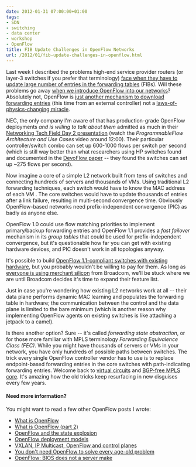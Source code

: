 ```yaml
---
date: 2012-01-31 07:00:00+01:00
tags:
- SDN
- switching
- data center
- workshop
- OpenFlow
title: FIB Update Challenges in OpenFlow Networks
url: /2012/01/fib-update-challenges-in-openflow.html
---
```

Last week I described the problems high-end service provider routers (or layer-3 switches if you prefer that terminology) [face when they have to update large number of entries in the forwarding tables](/2012/01/prefix-independent-convergence-pic.html) (FIBs). Will these problems go away [when we introduce OpenFlow into our networks](/2011/11/openflow-enterprise-use-cases.html)? Absolutely not, OpenFlow is [just another mechanism to download forwarding entries](/2011/04/what-is-openflow.html) (this time from an external controller) not a [laws-of-physics-changing miracle](/2011/03/open-networking-foundation-fabric.html).
<!--more-->
NEC, the only company I'm aware of that has production-grade OpenFlow deployments *and is willing to talk about them* admitted as much in their [Networking Tech Field Day 2 presentation](http://techfieldday.com/2011/nec-presents-networking-tech-field-day-2/) (watch the *ProgrammableFlow Architecture and Use Cases* video around 12:00). Their particular controller/switch combo can set up 600-1000 flows per switch per second (which is still way better than what researchers using HP switches found and documented in the [DevoFlow paper](http://www.cmlab.csie.ntu.edu.tw/~kenneth/qing2011/paper/6.pdf) -- they found the switches can set up \~275 flows per second).

Now imagine a core of a simple L2 network built from tens of switches and connecting hundreds of servers and thousands of VMs. Using traditional L2 forwarding techniques, each switch would have to know the MAC address of each VM . The core switches would have to update thousands of entries after a link failure, resulting in multi-second convergence time. Obviously OpenFlow-based networks need prefix-independent convergence (PIC) as badly as anyone else.

OpenFlow 1.0 could use flow matching priorities to implement primary/backup forwarding entries and OpenFlow 1.1 provides a *fast failover* mechanism in its *group tables* that could be used for prefix-independent convergence, but it\'s questionable how far you can get with existing hardware devices, and PIC doesn\'t work in all topologies anyway.

It's possible to build [OpenFlow 1.1-compliant switches with existing hardware](/2011/04/openflow-11-in-hardware-i-was-wrong.html), but you probably wouldn't be willing to pay for them. As long as [everyone is using merchant silicon](http://nerdtwilight.wordpress.com/2011/07/19/cisco-the-merchant-silicon-question/) from Broadcom, we'll be stuck where we are until Broadcom decides it's time to expand their feature list.

Just in case you're wondering how existing L2 networks work at all -- their data plane performs dynamic MAC learning and populates the forwarding table in hardware; the communication between the control and the data plane is limited to the bare minimum (which is another reason why implementing OpenFlow agents on existing switches is like attaching a jetpack to a camel).

Is there another option? Sure -- it's called *forwarding state abstraction*, or for those more familiar with MPLS terminology *Forwarding Equivalence Class (FEC)*. While you might have thousands of servers or VMs in your network, you have only hundreds of possible paths between switches. The trick every single OpenFlow controller vendor has to use is to replace endpoint-based forwarding entries in the core switches with path-indicating forwarding entries. Welcome back to [virtual circuits](/2011/10/mpls-is-not-tunneling.html) and [BGP-free MPLS core](/2012/01/bgp-free-service-provider-core-in.html). It's amazing how the old tricks keep resurfacing in new disguises every few years.

#### Need more information?

You might want to read a few other OpenFlow posts I wrote:

-   [What is OpenFlow](/2011/04/what-is-openflow.html)
-   [What is OpenFlow (part 2)](/2011/10/what-is-openflow-part-2.html)
-   [OpenFlow and the state explosion](/2011/10/openflow-and-state-explosion.html)
-   [OpenFlow deployment models](/2011/11/openflow-deployment-models.html)
-   [VXLAN, IP Multicast, OpenFlow and control planes](/2011/12/vxlan-ip-multicast-openflow-and-control.html)
-   [You don't need OpenFlow to solve every age-old problem](/2011/09/you-dont-need-openflow-to-solve-every.html)
-   [OpenFlow: BIOS does not a server make](/2011/04/openflow-bios-does-not-server-make.html)
